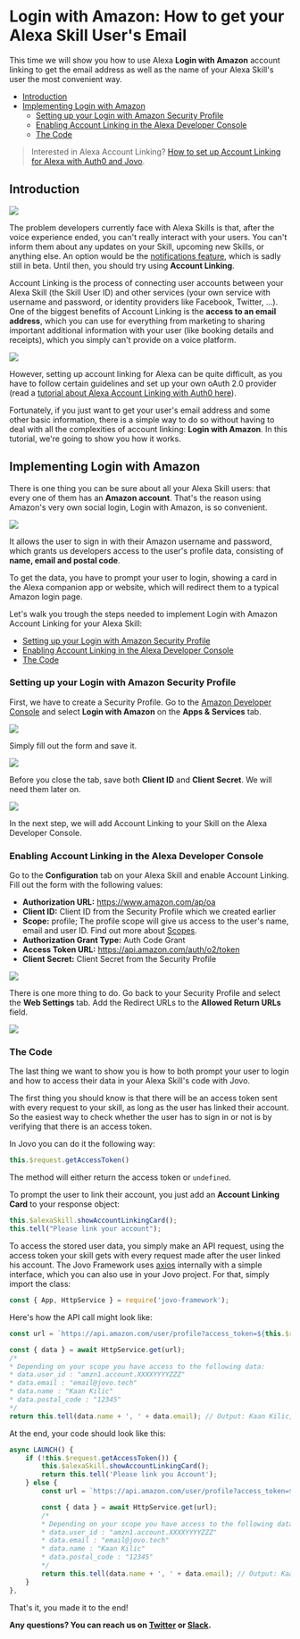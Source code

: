 # Login with Amazon: How to get your Alexa Skill User's Email

This time we will show you how to use Alexa **Login with Amazon** account linking to get the email address as well as the name of your Alexa Skill's user the most convenient way.

- [Introduction](#introduction)
- [Implementing Login with Amazon](#implementing-login-with-amazon)
  - [Setting up your Login with Amazon Security Profile](#setting-up-your-login-with-amazon-security-profile)
  - [Enabling Account Linking in the Alexa Developer Console](#enabling-account-linking-in-the-alexa-developer-console)
  - [The Code](#the-code)

> Interested in Alexa Account Linking? [How to set up Account Linking for Alexa with Auth0 and Jovo](https://www.jovo.tech/blog/alexa-account-linking-auth0/).   

## Introduction

![](./img/account-linking-devices.jpg)

The problem developers currently face with Alexa Skills is that, after the voice experience ended, you can't really interact with your users. You can't inform them about any updates on your Skill, upcoming new Skills, or anything else. An option would be the [notifications feature](https://www.amazon.com/gp/help/customer/display.html?nodeId=202165800), which is sadly still in beta. Until then, you should try using **Account Linking**.

Account Linking is the process of connecting user accounts between your Alexa Skill (the Skill User ID) and other services (your own service with username and password, or identity providers like Facebook, Twitter, ...). One of the biggest benefits of Account Linking is the **access to an email address**, which you can use for everything from marketing to sharing important additional information with your user (like booking details and receipts), which you simply can't provide on a voice platform.

![](./img/alexa-account-linking.png)

However, setting up account linking for Alexa can be quite difficult, as you have to follow certain guidelines and set up your own oAuth 2.0 provider (read a [tutorial about Alexa Account Linking with Auth0 here](https://www.jovo.tech/tutorials/alexa-account-linking-auth0/)).

Fortunately, if you just want to get your user's email address and some other basic information, there is a simple way to do so without having to deal with all the complexities of account linking: **Login with Amazon**. In this tutorial, we're going to show you how it works.

## Implementing Login with Amazon

There is one thing you can be sure about all your Alexa Skill users: that every one of them has an **Amazon account**. That's the reason using Amazon's very own social login, Login with Amazon, is so convenient. 

![](./img/login-with-amazon-profile.jpg)

It allows the user to sign in with their Amazon username and password, which grants us developers access to the user's profile data, consisting of **name, email and postal code**.

To get the data, you have to prompt your user to login, showing a card in the Alexa companion app or website, which will redirect them to a typical Amazon login page.

Let's walk you trough the steps needed to implement Login with Amazon Account Linking for your Alexa Skill:

*   [Setting up your Login with Amazon Security Profile](#setting-up-your-login-with-amazon-security-profile)
*   [Enabling Account Linking in the Alexa Developer Console](#enabling-account-linking-in-the-alexa-developer-console)
*   [The Code](#the-code)

### Setting up your Login with Amazon Security Profile

First, we have to create a Security Profile. Go to the [Amazon Developer Console](https://developer.amazon.com/) and select **Login with Amazon** on the **Apps & Services** tab.

![](./img/Login_With_Amazon_1.png)

Simply fill out the form and save it. 

![](./img/Login_With_Amazon_2.png)

Before you close the tab, save both **Client ID** and **Client Secret**. We will need them later on.

![](./img/Login_With_Amazon_3.png)

In the next step, we will add Account Linking to your Skill on the Alexa Developer Console.

### Enabling Account Linking in the Alexa Developer Console

Go to the **Configuration** tab on your Alexa Skill and enable Account Linking. Fill out the form with the following values:

* **Authorization URL:** https://www.amazon.com/ap/oa
* **Client ID:** Client ID from the Security Profile which we created earlier
* **Scope:** profile; The profile scope will give us access to the user's name, email and user ID. Find out more about [Scopes](https://developer.amazon.com/docs/login-with-amazon/customer-profile.html).
* **Authorization Grant Type:** Auth Code Grant
* **Access Token URL:** https://api.amazon.com/auth/o2/token
* **Client Secret:** Client Secret from the Security Profile

![](./img/Account_linking_01-1.png)

There is one more thing to do. Go back to your Security Profile and select the **Web Settings** tab. Add the Redirect URLs to the **Allowed Return URLs** field.

![](./img/Login_With_Amazon_5-1.png)

### The Code

The last thing we want to show you is how to both prompt your user to login and how to access their data in your Alexa Skill's code with Jovo.

The first thing you should know is that there will be an access token sent with every request to your skill, as long as the user has linked their account. So the easiest way to check whether the user has to sign in or not is by verifying that there is an access token.

In Jovo you can do it the following way:

```javascript
this.$request.getAccessToken()
```

The method will either return the access token or `undefined`.

To prompt the user to link their account, you just add an **Account Linking Card** to your response object:

```javascript
this.$alexaSkill.showAccountLinkingCard();
this.tell("Please link your account");
```

To access the stored user data, you simply make an API request, using the access token your skill gets with every request made after the user linked his account. The Jovo Framework uses [axios](https://github.com/axios/axios) internally with a simple interface, which you can also use in your Jovo project. For that, simply import the class:

```javascript
const { App, HttpService } = require('jovo-framework');
```

Here's how the API call might look like:

```javascript
const url = `https://api.amazon.com/user/profile?access_token=${this.$request.getAccessToken()}`;

const { data } = await HttpService.get(url);
/*
* Depending on your scope you have access to the following data:
* data.user_id : "amzn1.account.XXXXYYYYZZZ"
* data.email : "email@jovo.tech"
* data.name : "Kaan Kilic"
* data.postal_code : "12345"
*/
return this.tell(data.name + ', ' + data.email); // Output: Kaan Kilic, email@jovo.tech
```

At the end, your code should look like this:

```javascript
async LAUNCH() {
    if (!this.$request.getAccessToken()) {
        this.$alexaSkill.showAccountLinkingCard();
        return this.tell('Please link you Account');
    } else {
        const url = `https://api.amazon.com/user/profile?access_token=${this.$request.getAccessToken()}`;

        const { data } = await HttpService.get(url);
        /*
        * Depending on your scope you have access to the following data:
        * data.user_id : "amzn1.account.XXXXYYYYZZZ"
        * data.email : "email@jovo.tech"
        * data.name : "Kaan Kilic"
        * data.postal_code : "12345"
        */
        return this.tell(data.name + ', ' + data.email); // Output: Kaan Kilic, email@jovo.tech
    }
},
```

That's it, you made it to the end!

**Any questions? You can reach us on [Twitter](https://twitter.com/jovotech) or [Slack](https://www.jovo.tech/slack).**

<!--[metadata]: { "description": "Learn how to get your user's email using Login with Amazon", "author": "kaan-kilic", "tags": "Account Linking, Amazon Alexa", "og-image": "https://www.jovo.tech/blog/wp-content/uploads/2018/01/alexa-og-image.jpg"}-->